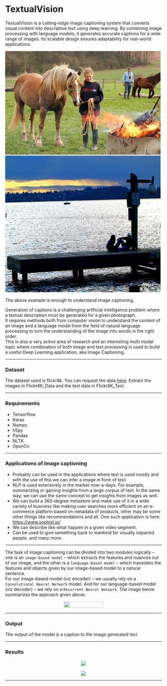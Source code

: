 # TextualVision
TextualVision is a cutting-edge image captioning system that converts visual content into descriptive text using deep learning. By combining image processing with language models, it generates accurate captions for a wide range of images. Its scalable design ensures adaptability for real-world applications.

![](images/10815824_2997e03d76.jpg?raw=true)
![image](https://github.com/Jeevana52/TextualVision/blob/main/Images/42637986_135a9786a6.jpg)

The above example is enough to understand image captioning.  

Generation of captions is a challenging artificial intelligence problem where a textual description must be generated for a given photograph.  
It requires methods both from computer vision to understand the content of an image and a language model from the field of natural language processing to turn the understanding of the image into words in the right order.  
This is also a very active area of research and an interesting multi modal topic where combination of both image and text processing is used to build a useful Deep Learning application, aka Image Captioning.    

---
### Dataset
The dataset used is flickr8k. You can request the data [here](https://www.kaggle.com/shadabhussain/flickr8k). Extract the images in Flickr8K_Data and the text data in Flickr8K_Text.

---
### Requirements
- Tensorflow
- Keras
- Numpy
- h5py
- Pandas
- NLTK
- OpenCv

---
### Applications of Image captioning
  - Probably can be used in the applications where text is used mostly and with the use of this we can infer a image in form of text.
  - NLP is used extensively in the market now-a-days. For example, summarizing or gaining insights from a large corpus of text. In the same way, we can use the same concept to get insights from images as well.
  - We can build a 360-degree metastore and make use of it in a wide variety of business like making user searches more efficient on an e-commerce platform based on metadata of products, other may be some other things like recommendations and all. One such application is here: https://www.sophist.io/
  - We can describe like what happen in a given video segment.
  - Can be used to give something back to mankind for visually impaired people.
 and many more.

---
The task of image captioning can be divided into two modules logically – one is an `image-based model` – which extracts the features and nuances out of our image, and the other is a `language-based model` – which translates the features and objects given by our image-based model to a natural sentence.    
For our image-based model (viz encoder) – we usually rely on a `Convolutional Neural Network` model. And for our language-based model (viz decoder) – we rely on a `Recurrent Neural Network`. The image below summarizes the approach given above.

<p align = 'center'>
  <img src = './Support/arch.png' width = '50%' height = '50%'>
</p>


---

### Output
The output of the model is a caption to the image generated text 

---
### Results
<p align = 'center'>
  <img src = '![Screenshot 2024-12-23 113429](https://github.com/user-attachments/assets/1849a0b5-698a-40fc-9c67-8248fb9877cf)
' align = 'center'>
</p>

<p align = 'center'>
  <img src = '![Screenshot 2024-12-23 115011](https://github.com/user-attachments/assets/1abd8e10-7555-4c05-82a1-309c39e7c5ba)
' align = 'center'>
</p>

---
